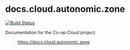 # docs.cloud.autonomic.zone

[![Build Status](https://drone.autonomic.zone/api/badges/coop-cloud/docs.cloud.autonomic.zone/status.svg)](https://drone.autonomic.zone/coop-cloud/docs.cloud.autonomic.zone)

Documentation for the Co-op Cloud project.

> https://docs.cloud.autonomic.zone
